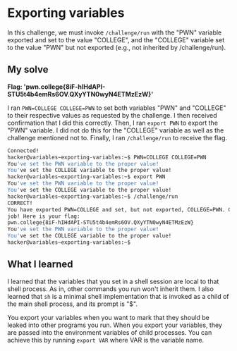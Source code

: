 # Exporting variables

In this challenge, we must invoke ``/challenge/run`` with the "PWN" variable exported and set to the value "COLLEGE", and the "COLLEGE" variable set to the value "PWN" but not exported (e.g., not inherited by /challenge/run). 

## My solve
**Flag: 'pwn.college{8iF-hIHdAPI-STU5t4b4emRs6OV.QXyYTN0wyN4ETMzEzW}'**

I ran ``PWN=COLLEGE COLLEGE=PWN`` to set both variables "PWN" and "COLLEGE" to their respective values as requested by the challenge. I then received confirmation that I did this correctly. Then, I ran ``export PWN`` to export the "PWN" variable. I did not do this for the "COLLEGE" variable as well as the challenge mentioned not to. Finally, I ran ``/challenge/run`` to receive the flag.

```bash
Connected!
hacker@variables~exporting-variables:~$ PWN=COLLEGE COLLEGE=PWN
You've set the PWN variable to the proper value!
You've set the COLLEGE variable to the proper value!
hacker@variables~exporting-variables:~$ export PWN
You've set the PWN variable to the proper value!
You've set the COLLEGE variable to the proper value!
hacker@variables~exporting-variables:~$ /challenge/run
CORRECT!
You have exported PWN=COLLEGE and set, but not exported, COLLEGE=PWN. Great 
job! Here is your flag:
pwn.college{8iF-hIHdAPI-STU5t4b4emRs6OV.QXyYTN0wyN4ETMzEzW}
You've set the PWN variable to the proper value!
You've set the COLLEGE variable to the proper value!
hacker@variables~exporting-variables:~$ 
```

## What I learned

I learned that the variables that you set in a shell session are local to that shell process. As in, other commands you run won't inherit them. I also learned that ``sh`` is a minimal shell implementation that is invoked as a child of the main shell process, and its prompt is "$".


You export your variables when you want to mark that they should be leaked into other programs you run. When you export your variables, they are passed into the environment variables of child processes. You can achieve this by running ``export VAR`` where VAR is the variable name.
